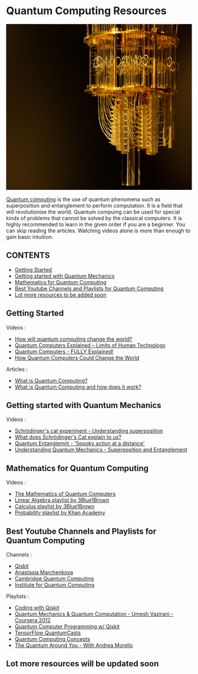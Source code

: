 # Quantum Computing Resources

<img src = "images/quantum-computer.jpg" height = "450" width = "850">

[Quantum computing](https://en.wikipedia.org/wiki/Quantum_computing) is the use of quantum phenomena such as superposition and entanglement to perform computation.
It is a field that will revolutionise the world. Quantum compuing can be used for special kinds of problems that cannot be solved by the classical computers.
It is highly recommended to learn in the given order if you are a beginner. You can skip reading the articles. Watching videos alone is more than enough to gain basic intuition.

## CONTENTS
- [Getting Started](#Getting-Started)
- [Getting started with Quantum Mechanics](#Getting-started-with-Quantum-Mechanics)
- [Mathematics for Quantum Computing](#Mathematics-for-Quantum-Computing)
- [Best Youtube Channels and Playlists for Quantum Computing](#Best-Youtube-Channels-and-Playlsits-for-Quantum-Computing)
- [Lot more resources to be added soon](#Lot-more-resources-will-be-updated-soon)


## Getting Started

Videos :

- [How will quantum computing change the world?](https://www.youtube.com/watch?v=dDOn_n7tNyo)
- [Quantum Computers Explained – Limits of Human Technology](https://www.youtube.com/watch?v=JhHMJCUmq28)
- [Quantum Computers - FULLY Explained!](https://www.youtube.com/watch?v=PzL-oXxNGVM)
- [How Quantum Computers Could Change the World](https://www.youtube.com/watch?v=kEJBxotcxRw)

Articles :

- [What is Quantum Computing?](https://www.technologyreview.com/2019/01/29/66141/what-is-quantum-computing/)
- [What is Quantum Computing and how does it work?](https://builtin.com/hardware/quantum-computing)

## Getting started with Quantum Mechanics

Videos :

- [Schrödinger's cat experiment - Understanding superposition](https://www.youtube.com/watch?v=UjaAxUO6-Uw)
- [What does Schrödinger's Cat explain to us?](https://www.youtube.com/watch?v=67MG6_N0msg)
- [Quantum Entanglemnt - 'Spooky action at a distance'](https://www.youtube.com/watch?v=z1GCnycbMeA)
- [Understanding Quantum Mechanics - Superposition and Entanglement](https://www.youtube.com/watch?v=j6Mw3_tOcNI)

## Mathematics for Quantum Computing

Videos :

- [The Mathematics of Quantum Computers](https://www.youtube.com/watch?v=IrbJYsep45E)
- [Linear Algebra playlist by 3Blue1Brown](https://www.youtube.com/watch?v=fNk_zzaMoSs&list=PLZHQObOWTQDPD3MizzM2xVFitgF8hE_ab)
- [Calculus playlist by 3Blue1Brown](https://www.youtube.com/watch?v=WUvTyaaNkzM&list=PLZHQObOWTQDMsr9K-rj53DwVRMYO3t5Yr)
- [Probability playlist by Khan Academy](https://www.youtube.com/watch?v=uzkc-qNVoOk&list=PLC58778F28211FA19)


## Best Youtube Channels and Playlists for Quantum Computing

Channels :

- [Qiskit](https://www.youtube.com/channel/UClBNq7mCMf5xm8baE_VMl3A)
- [Anastasia Marchenkova](https://www.youtube.com/channel/UCzaYH6WeohiHKj3Ih_GdZdQ)
- [Cambridge Quantum Computing](https://www.youtube.com/channel/UCbTsY6YQgyedZSfUL_omKMA)
- [Institute for Quantum Computing](https://www.youtube.com/user/QuantumIQC)


Playlists :

- [Coding with Qiskit](https://www.youtube.com/watch?v=a1NZC5rqQD8&list=PLOFEBzvs-Vvp2xg9-POLJhQwtVktlYGbY)
- [Quantum Mechanics & Quantum Computation - Umesh Vazirani - Coursera 2012](https://www.youtube.com/watch?v=VPsl_5RQe1A&list=PLnhoxwUZN7-6hB2iWNhLrakuODLaxPTOG)
- [Quantum Computer Programming w/ Qiskit](https://www.youtube.com/watch?v=aPCZcv-5qfA&list=PLQVvvaa0QuDc79w6NcGB0pnoJBgaKdfrW)
- [TensorFlow QuantumCasts](https://www.youtube.com/watch?v=hpHfzYTOMGI&list=PLQY2H8rRoyvwcpm6Nf-fL4sIYQUXtq3HR)
- [Quantum Computing Concepts](https://www.youtube.com/watch?v=sjINVV2xOow&list=PLHSIfioizVW2uC27IFkHlSc-NgvZjBliZ)
- [The Quantum Around You - With Andrea Morello](https://www.youtube.com/watch?v=Od3Ol98VvrE&list=PL50XnIfJxPDV3h3Rv3yPAbPPmbZOB7IGz)


## Lot more resources will be updated soon
